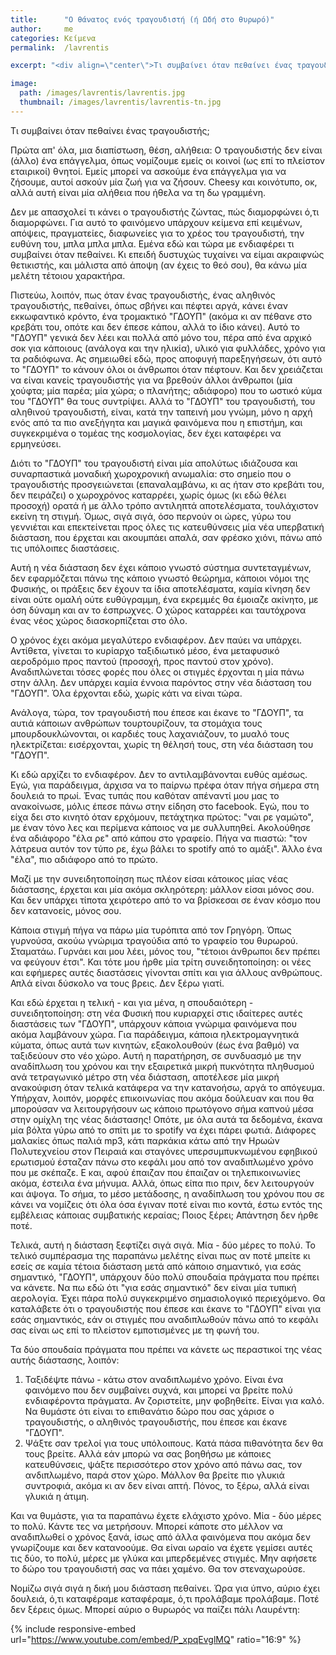 ```yaml
---
title:      "Ο θάνατος ενός τραγουδιστή (ή Ωδή στο θυρωρό)"
author:     me
categories: Κείμενα
permalink:  /lavrentis

excerpt: "<div align=\"center\">Τι συμβαίνει όταν πεθαίνει ένας τραγουδιστής;</div>"

image:
  path: /images/lavrentis/lavrentis.jpg
  thumbnail: /images/lavrentis/lavrentis-tn.jpg
---
```


Τι συμβαίνει όταν πεθαίνει ένας τραγουδιστής;

Πρώτα απ' όλα, μια διαπίστωση, θέση, αλήθεια: Ο τραγουδιστής δεν είναι (άλλο) ένα επάγγελμα, όπως νομίζουμε εμείς οι κοινοί (ως επί το πλείστον εταιρικοί) θνητοί. Εμείς μπορεί να ασκούμε ένα επάγγελμα για να ζήσουμε, αυτοί ασκούν μία ζωή για να ζήσουν. Cheesy και κοινότυπο, οκ, αλλά αυτή είναι μία αλήθεια που ήθελα να τη δω γραμμένη.

Δεν με απασχολεί τι κάνει ο τραγουδιστής ζώντας, πώς διαμορφώνει ό,τι διαμορφώνει. Για αυτό το φαινόμενο υπάρχουν κείμενα επί κειμένων, απόψεις, πραγματείες, διαφωνείες για το χρέος του τραγουδιστή, την ευθύνη του, μπλα μπλα μπλα. Εμένα εδώ και τώρα με ενδιαφέρει τι συμβαίνει όταν πεθαίνει. Κι επειδή δυστυχώς τυχαίνει να είμαι ακραιφνώς θετικιστής, και μάλιστα από άποψη (αν έχεις το θεό σου), θα κάνω μία μελέτη τέτοιου χαρακτήρα.

Πιστεύω, λοιπόν, πως όταν ένας τραγουδιστής, ένας αληθινός τραγουδιστής, πεθαίνει, όπως σβήνει και πέφτει αργά, κάνει έναν εκκωφαντικό κρόντο, ένα τρομακτικό "ΓΔΟΥΠ" (ακόμα κι αν πέθανε στο κρεβάτι του, οπότε και δεν έπεσε κάπου, αλλά το ίδιο κάνει). Αυτό το "ΓΔΟΥΠ" γενικά δεν λέει και πολλά από μόνο του, πέρα από ένα αρχικό σοκ για κάποιους (ανάλογα και την ηλικία), υλικό για φυλλάδες, χρόνο για τα ραδιόφωνα. Ας σημειωθεί εδώ, προς αποφυγή παρεξηγήσεων, ότι αυτό το "ΓΔΟΥΠ" το κάνουν όλοι οι άνθρωποι όταν πέφτουν. Και δεν χρειάζεται να είναι κανείς τραγουδιστής για να βρεθούν άλλοι άνθρωποι (μία χούφτα; μία παρέα; μία χώρα; ο πλανήτης; αδιάφορο) που το ωστικό κύμα του "ΓΔΟΥΠ" θα τους συντρίψει. Αλλά το "ΓΔΟΥΠ" του τραγουδιστή, του αληθινού τραγουδιστή, είναι, κατά την ταπεινή μου γνώμη, μόνο η αρχή ενός από τα πιο ανεξήγητα και μαγικά φαινόμενα που η επιστήμη, και συγκεκριμένα ο τομέας της κοσμολογίας, δεν έχει καταφέρει να ερμηνεύσει.

Διότι το "ΓΔΟΥΠ" του τραγουδιστή είναι μία απολύτως ιδιάζουσα και συναρπαστικά μοναδική χωροχρονική ανωμαλία: στο σημείο που ο τραγουδιστής προσγειώνεται (επαναλαμβάνω, κι ας ήταν στο κρεβάτι του, δεν πειράζει) ο χωροχρόνος καταρρέει, χωρίς όμως (κι εδώ θέλει προσοχή) ορατά ή με άλλο τρόπο αντιληπτά αποτελέσματα, τουλάχιστον εκείνη τη στιγμή. Όμως, σιγά σιγά, όσο περνούν οι ώρες, γύρω του γεννιέται και επεκτείνεται προς όλες τις κατευθύνσεις μία νέα υπερβατική διάσταση, που έρχεται και ακουμπάει απαλά, σαν φρέσκο χιόνι, πάνω από τις υπόλοιπες διαστάσεις.

Αυτή η νέα διάσταση δεν έχει κάποιο γνωστό σύστημα συντεταγμένων, δεν εφαρμόζεται πάνω της κάποιο γνωστό θεώρημα, κάποιοι νόμοι της Φυσικής, οι πράξεις δεν έχουν τα ίδια αποτελέσματα, καμία κίνηση δεν είναι ούτε ομαλή ούτε ευθύγραμμη, ένα εκρεμμές θα έμοιαζε ακίνητο, με όση δύναμη και αν το έσπρωχνες. Ο χώρος καταρρέει και ταυτόχρονα ένας νέος χώρος διασκορπίζεται στο όλο.

Ο χρόνος έχει ακόμα μεγαλύτερο ενδιαφέρον. Δεν παύει να υπάρχει. Αντίθετα, γίνεται το κυρίαρχο ταξιδιωτικό μέσο, ένα μεταφυσικό αεροδρόμιο προς παντού (προσοχή, προς παντού στον χρόνο). Αναδιπλώνεται τόσες φορές που όλες οι στιγμές έρχονται η μία πάνω στην άλλη. Δεν υπάρχει καμία έννοια παρόντος στην νέα διάσταση του "ΓΔΟΥΠ". Όλα έρχονται εδώ, χωρίς κάτι να είναι τώρα.

Ανάλογα, τώρα, τον τραγουδιστή που έπεσε και έκανε το "ΓΔΟΥΠ", τα αυτιά κάποιων ανθρώπων τουρτουρίζουν, τα στομάχια τους μπουρδουκλώνονται, οι καρδιές τους λαχανιάζουν, το μυαλό τους ηλεκτρίζεται: εισέρχονται, χωρίς τη θέλησή τους, στη νέα διάσταση του "ΓΔΟΥΠ".

Κι εδώ αρχίζει το ενδιαφέρον. Δεν το αντιλαμβάνονται ευθύς αμέσως. Εγώ, για παράδειγμα, άρχισα να το παίρνω πρέφα όταν πήγα σήμερα στη δουλειά το πρωί. Ένας τυπάς που καθόταν απέναντί μου μας το ανακοίνωσε, μόλις έπεσε πάνω στην είδηση στο facebook. Εγώ, που το είχα δει στο κινητό όταν ερχόμουν, πετάχτηκα πρώτος: "ναι ρε γαμώτο", με έναν τόνο λες και περίμενα κάποιος να με συλλυπηθεί. Ακολούθησε ένα αδιάφορο "έλα ρε" από κάπου στο γραφείο. Πήγα να πιαστώ: "τον λάτρευα αυτόν τον τύπο ρε, έχω βάλει το spotify από το αμάξι". Άλλο ένα "έλα", πιο αδιάφορο από το πρώτο.

Μαζί με την συνειδητοποίηση πως πλέον είσαι κάτοικος μίας νέας διάστασης, έρχεται και μία ακόμα σκληρότερη: μάλλον είσαι μόνος σου. Και δεν υπάρχει τίποτα χειρότερο από το να βρίσκεσαι σε έναν κόσμο που δεν κατανοείς, μόνος σου.

Κάποια στιγμή πήγα να πάρω μία τυρόπιτα από τον Γρηγόρη. Όπως γυρνούσα, ακούω γνώριμα τραγούδια από το γραφείο του θυρωρού. Σταματάω. Γυρνάει και μου λέει, μόνος του, "τέτοιοι άνθρωποι δεν πρέπει να φεύγουν έτσι". Και τότε μου ήρθε μία τρίτη συνειδητοποίηση: οι νέες και εφήμερες αυτές διαστάσεις γίνονται σπίτι και για άλλους ανθρώπους. Απλά είναι δύσκολο να τους βρεις. Δεν ξέρω γιατί.

Και εδώ έρχεται η τελική - και για μένα, η σπουδαιότερη - συνειδητοποίηση: στη νέα Φυσική που κυριαρχεί στις ιδαίτερες αυτές διαστάσεις των "ΓΔΟΥΠ", υπάρχουν κάποια γνώριμα φαινόμενα που ακόμα λαμβάνουν χώρα. Για παράδειγμα, κάποια ηλεκτρομαγνητικά κύματα, όπως αυτά των κινητών, εξακολουθούν (έως ένα βαθμό) να ταξιδεύουν στο νέο χώρο. Αυτή η παρατήρηση, σε συνδυασμό με την αναδίπλωση του χρόνου και την εξαιρετικά μικρή πυκνότητα πληθυσμού ανά τετραγωνικό μέτρο στη νέα διάσταση, αποτέλεσε μία μικρή ανακούφιση όταν τελικά κατάφερα να την κατανοήσω, αργά το απόγευμα. Υπήρχαν, λοιπόν, μορφές επικοινωνίας που ακόμα δούλευαν και που θα μπορούσαν να λειτουργήσουν ως κάποιο πρωτόγονο σήμα καπνού μέσα στην ομίχλη της νέας διάστασης! Οπότε, με όλα αυτά τα δεδομένα, έκανα μία βόλτα γύρω από το σπίτι με το spotify να έχει πάρει φωτιά. Διάφορες μαλακίες όπως παλιά mp3, κάτι παρκάκια κάτω από την Ηρωών Πολυτεχνείου στον Πειραιά και σταγόνες υπερσυμπυκνωμένου εφηβικού ερωτισμού έσταζαν πάνω στο κεφάλι μου από τον αναδιπλωμένο χρόνο που με σκέπαζε. Ε και, αφού έπαιζαν που έπαιζαν οι τηλεπικοινωνίες ακόμα, έστειλα ένα μήνυμα. Αλλά, όπως είπα πιο πριν, δεν λειτουργούν και άψογα. Το σήμα, το μέσο μετάδοσης, η αναδίπλωση του χρόνου που σε κάνει να νομίζεις ότι όλα όσα έγιναν ποτέ είναι πιο κοντά, έστω εντός της εμβέλειας κάποιας συμβατικής κεραίας; Ποιος ξέρει; Απάντηση δεν ήρθε ποτέ.

Τελικά, αυτή η διάσταση ξεφτίζει σιγά σιγά. Μία - δύο μέρες το πολύ. Το τελικό συμπέρασμα της παραπάνω μελέτης είναι πως αν ποτέ μπείτε κι εσείς σε καμία τέτοια διάσταση μετά από κάποιο σημαντικό, για εσάς σημαντικό, "ΓΔΟΥΠ", υπάρχουν δύο πολύ σπουδαία πράγματα που πρέπει να κάνετε. Να πω εδώ ότι "για εσάς σημαντικό" δεν είναι μία τυπική αερολογία. Έχει πάρα πολύ συγκεκριμένο σημασιολογικό περιεχόμενο. Θα καταλάβετε ότι ο τραγουδιστής που έπεσε και έκανε το "ΓΔΟΥΠ" είναι για εσάς σημαντικός, εάν οι στιγμές που αναδιπλωθούν πάνω από το κεφάλι σας είναι ως επί το πλείστον εμποτισμένες με τη φωνή του.

Τα δύο σπουδαία πράγματα που πρέπει να κάνετε ως περαστικοί της νέας αυτής διάστασης, λοιπόν:
<ol>
 	<li>Ταξιδέψτε πάνω - κάτω στον αναδιπλωμένο χρόνο. Είναι ένα φαινόμενο που δεν συμβαίνει συχνά, και μπορεί να βρείτε πολύ ενδιαφέροντα πράγματα. Αν ζοριστείτε, μην φοβηθείτε. Είναι για καλό. Να θυμάστε ότι είναι το επιθανάτιο δώρο που σας χάρισε ο τραγουδιστής, ο αληθινός τραγουδιστής, που έπεσε και έκανε "ΓΔΟΥΠ".</li>
 	<li>Ψάξτε σαν τρελοί για τους υπόλοιπους. Κατά πάσα πιθανότητα δεν θα τους βρείτε. Αλλά εάν μπορώ να σας βοηθήσω με κάποιες κατευθύνσεις, ψάξτε περισσότερο στον χρόνο από πάνω σας, τον ανδιπλωμένο, παρά στον χώρο. Μάλλον θα βρείτε πιο γλυκιά συντροφιά, ακόμα κι αν δεν είναι απτή. Πόνος, το ξέρω, αλλά είναι γλυκιά η άτιμη.</li>
</ol>
Και να θυμάστε, για τα παραπάνω έχετε ελάχιστο χρόνο. Μία - δύο μέρες το πολύ. Κάντε τες να μετρήσουν. Μπορεί κάποτε στο μέλλον να αναδιπλωθεί ο χρόνος ξανά, ίσως από άλλα φαινόμενα που ακόμα δεν γνωρίζουμε και δεν κατανοούμε. Θα είναι ωραίο να έχετε γεμίσει αυτές τις δύο, το πολύ, μέρες με γλύκα και μπερδεμένες στιγμές. Μην αφήσετε το δώρο του τραγουδιστή σας να πάει χαμένο. Θα τον στεναχωρούσε.

Νομίζω σιγά σιγά η δική μου διάσταση πεθαίνει. Ώρα για ύπνο, αύριο έχει δουλειά, ό,τι καταφέραμε καταφέραμε, ό,τι προλάβαμε προλάβαμε. Ποτέ δεν ξέρεις όμως. Μπορεί αύριο ο θυρωρός να παίζει πάλι Λαυρέντη:

{% include responsive-embed url="https://www.youtube.com/embed/P_xpqEvglMQ" ratio="16:9" %}
